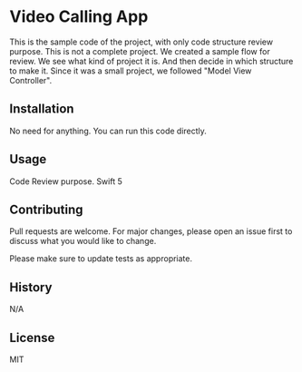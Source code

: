 # Video Calling App

This is the sample code of the project, with only code structure review purpose. This is not a complete project. We created a sample flow for review.
We see what kind of project it is. And then decide in which structure to make it. Since it was a small project, we followed "Model View Controller".

## Installation
No need for anything. You can run this code directly.

## Usage
Code Review purpose.
Swift 5

## Contributing
Pull requests are welcome. For major changes, please open an issue first to discuss what you would like to change.

Please make sure to update tests as appropriate.

## History
N/A

## License
MIT
